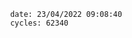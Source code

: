 

                date: 23/04/2022 09:08:40
                cycles: 62340

                         